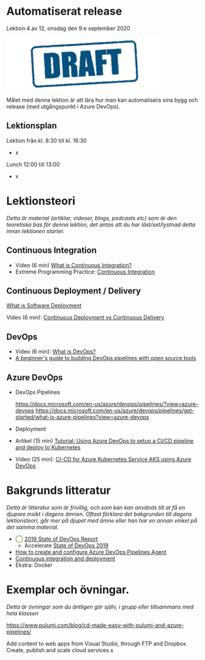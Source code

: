# Automatiserat release

Lektion 4 av 12, onsdag den 9:e september 2020

![Draft](/assets/images/draft.png)

Målet med denna lektion är att lära hur man kan automatisera sina bygg och release (med utgångspunkt i Azure DevOps). 

## Lektionsplan
Lektion från kl. 8:30 till kl. 16:30

* x

Lunch 12:00 till 13:00

* x

# Lektionsteori
*Detta är material (artiklar, videoer, blogs, podcasts etc) som är den teoretiska bas för denna lektion, det antas att du har läst/set/lystnad detta innan lektionen starter.*

## Continuous Integration

* Video (6 min) [What is Continuous Integration?](https://www.youtube.com/watch?v=1er2cjUq1UI)
* Extreme Programming Practice: [Continuous Integration](https://explainagile.com/agile/xp-extreme-programming/practices/continuous-integration/)

## Continuous Deployment / Delivery

[What is Software Deployment](https://www.goodfirms.co/glossary/software-deployment/)

Video (6 min): [Continuous Deployment vs Continuous Delivery](https://www.youtube.com/watch?v=LNLKZ4Rvk8w)

## DevOps

* Video (6 min): [What is DevOps?](https://www.youtube.com/watch?v=UbtB4sMaaNM)
* [A beginner's guide to building DevOps pipelines with open source tools](https://opensource.com/article/19/4/devops-pipeline)

## Azure DevOps

* DevOps Pipelines
  
  https://docs.microsoft.com/en-us/azure/devops/pipelines/?view=azure-devops
  https://docs.microsoft.com/en-us/azure/devops/pipelines/get-started/what-is-azure-pipelines?view=azure-devops
  
* Deployment
  
* Artikel (15 min) [Tutorial: Using Azure DevOps to setup a CI/CD pipeline and deploy to Kubernetes](https://cloudblogs.microsoft.com/opensource/2018/11/27/tutorial-azure-devops-setup-cicd-pipeline-kubernetes-docker-helm/)

* Video (25 min): [CI-CD for Azure Kubernetes Service AKS using Azure DevOps](https://www.youtube.com/watch?v=K4uNl6JA7g8)

# Bakgrunds litteratur

*Detta är litteratur som är frivillig, och som kan kan används till at få en djupare insikt i dagens ämnen. Oftast förklara det bakgrunden till dagens lektionsteori, går mer på djupet med ämne eller han har en annan vinkel på det samma material.*

* <span style="color:#7EAE42; font-weight: 900;">&xcirc;</span> [2019 State of DevOps Report](https://puppet.com/resources/report/state-of-devops-report/)
  * Accelerate [State of DevOps 2019](https://services.google.com/fh/files/misc/state-of-devops-2019.pdf)
* [How to create and configure Azure DevOps Pipelines Agent](https://itnext.io/how-to-create-and-configure-azure-devops-pipelines-agent-88848763f109)
* [Continuous integration and deployment](https://docs.microsoft.com/en-us/aspnet/core/azure/devops/cicd?view=aspnetcore-3.1)
* Ekstra: Docker

# Exemplar och övningar. 

*Detta är övningar som du äntligen gör själv, i grupp eller tillsammans med hela klassen*

https://www.pulumi.com/blog/cd-made-easy-with-pulumi-and-azure-pipelines/

Add content to web apps from Visual Studio, through FTP and Dropbox.
Create, publish and scale cloud services.s